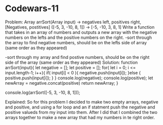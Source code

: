  # Codewars-11
 
 Problem: 
 Array<Integer> arrSort(Array<INts> input) -> negatives left, positives right, [Negatives, postitives]
([-5, 3, -10, 8, 1]) -> [-5, -10, 3, 8, 1]
Write a function that takes in an array of numbers and outputs a new array with the negative numbers on the lefts
and the positive numbers on the right.
-sort through the array to find negative numbers,  should be on the lefts side of array (same order as they appeared)

-sort through my array and find postive numbers,  should be on the right side of the array (same order as they appeared) 
 Solution:
 function arrSort(input){
 let negative = [];
 let positive = [];
 for( let i = 0; i <= input.length-1; i++){
    if( input[i] < 0 ){
    negative.push(input[i]);
    }else {
    positive.push(input[i]);
    }
 }
 console.log(negative);
 console.log(positive);
 let newArray = negative.concat(positive)
 return newArray;
}

console.log(arrSort([-5, 3, -10, 8, 1]));

Explained: So for this problem I decided to make two empty arrays, negative and positive, and using a for loop and an if statment push the negative and positive valueds from my input into them. After I did that I combined the two arrays together to make a new array that had my numbers in te right order.
